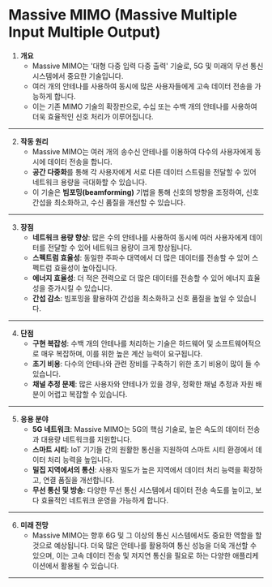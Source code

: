# Massive MIMO (Massive Multiple Input Multiple Output)

1. **개요**
   - Massive MIMO는 '대형 다중 입력 다중 출력' 기술로, 5G 및 미래의 무선 통신 시스템에서 중요한 기술입니다.
   - 여러 개의 안테나를 사용하여 동시에 많은 사용자들에게 고속 데이터 전송을 가능하게 합니다. 
   - 이는 기존 MIMO 기술의 확장판으로, 수십 또는 수백 개의 안테나를 사용하여 더욱 효율적인 신호 처리가 이루어집니다.

---

2. **작동 원리**
   - Massive MIMO는 여러 개의 송수신 안테나를 이용하여 다수의 사용자에게 동시에 데이터 전송을 합니다. 
   - **공간 다중화**를 통해 각 사용자에게 서로 다른 데이터 스트림을 전달할 수 있어 네트워크 용량을 극대화할 수 있습니다.
   - 이 기술은 **빔포밍(beamforming)** 기법을 통해 신호의 방향을 조정하여, 신호 간섭을 최소화하고, 수신 품질을 개선할 수 있습니다.

---

3. **장점**
   - **네트워크 용량 향상**: 많은 수의 안테나를 사용하여 동시에 여러 사용자에게 데이터를 전달할 수 있어 네트워크 용량이 크게 향상됩니다.
   - **스펙트럼 효율성**: 동일한 주파수 대역에서 더 많은 데이터를 전송할 수 있어 스펙트럼 효율성이 높아집니다.
   - **에너지 효율성**: 더 적은 전력으로 더 많은 데이터를 전송할 수 있어 에너지 효율성을 증가시킬 수 있습니다.
   - **간섭 감소**: 빔포밍을 활용하여 간섭을 최소화하고 신호 품질을 높일 수 있습니다.

---

4. **단점**
   - **구현 복잡성**: 수백 개의 안테나를 처리하는 기술은 하드웨어 및 소프트웨어적으로 매우 복잡하며, 이를 위한 높은 계산 능력이 요구됩니다.
   - **초기 비용**: 다수의 안테나와 관련 장비를 구축하기 위한 초기 비용이 많이 들 수 있습니다.
   - **채널 추정 문제**: 많은 사용자와 안테나가 있을 경우, 정확한 채널 추정과 자원 배분이 어렵고 복잡할 수 있습니다.

---

5. **응용 분야**
   - **5G 네트워크**: Massive MIMO는 5G의 핵심 기술로, 높은 속도의 데이터 전송과 대용량 네트워크를 지원합니다.
   - **스마트 시티**: IoT 기기들 간의 원활한 통신을 지원하여 스마트 시티 환경에서 데이터 처리 능력을 높입니다.
   - **밀집 지역에서의 통신**: 사용자 밀도가 높은 지역에서 데이터 처리 능력을 확장하고, 연결 품질을 개선합니다.
   - **무선 통신 및 방송**: 다양한 무선 통신 시스템에서 데이터 전송 속도를 높이고, 보다 효율적인 네트워크 운영을 가능하게 합니다.

---

6. **미래 전망**
   - Massive MIMO는 향후 6G 및 그 이상의 통신 시스템에서도 중요한 역할을 할 것으로 예상됩니다. 더욱 많은 안테나를 활용하여 통신 성능을 더욱 개선할 수 있으며, 이는 고속 데이터 전송 및 저지연 통신을 필요로 하는 다양한 애플리케이션에서 활용될 수 있습니다.

---
